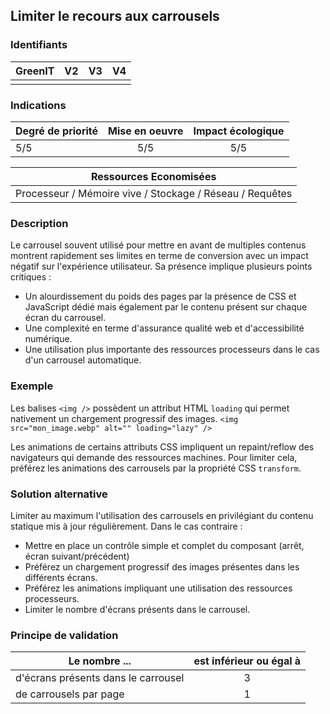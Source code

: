 ## Limiter le recours aux carrousels

### Identifiants

| GreenIT |  V2  |  V3  |  V4  |
|:-------:|:----:|:----:|:----:|
|      |   |   |      |

### Indications

| Degré de priorité | Mise en oeuvre | Impact écologique |
| ----------------- | :------------: | :---------------: |
| 5/5               | 5/5            | 5/5               |

|  Ressources Economisées   |
| :-----------------------: |
| Processeur / Mémoire vive / Stockage / Réseau / Requêtes |

### Description

Le carrousel souvent utilisé pour mettre en avant de multiples contenus montrent rapidement ses limites en terme de conversion avec un impact négatif sur l'expérience utilisateur. Sa présence implique plusieurs points critiques :
- Un alourdissement du poids des pages par la présence de CSS et JavaScript dédié mais également par le contenu présent sur chaque écran du carrousel.
- Une complexité en terme d'assurance qualité web et d'accessibilité numérique.
- Une utilisation plus importante des ressources processeurs dans le cas d'un carrousel automatique.

### Exemple

Les balises `<img />` possèdent un attribut HTML `loading` qui permet nativement un chargement progressif des images.
`<img src="mon_image.webp" alt="" loading="lazy" />`

Les animations de certains attributs CSS impliquent un repaint/reflow des navigateurs qui demande des ressources machines. Pour limiter cela, préférez les animations des carrousels par la propriété CSS `transform`.


### Solution alternative

Limiter au maximum l'utilisation des carrousels en privilégiant du contenu statique mis à jour régulièrement.
Dans le cas contraire :
- Mettre en place un contrôle simple et complet du composant (arrêt, écran suivant/précédent)
- Préférez un chargement progressif des images présentes dans les différents écrans.
- Préférez les animations impliquant une utilisation des ressources processeurs.
- Limiter le nombre d'écrans présents dans le carrousel.

### Principe de validation

| Le nombre ... | est inférieur ou égal à |
| ------------- | :---------------------: |
| d'écrans présents dans le carrousel  | 3 |
| de carrousels par page | 1 |
